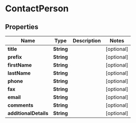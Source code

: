 
# ContactPerson

## Properties
Name | Type | Description | Notes
------------ | ------------- | ------------- | -------------
**title** | **String** |  |  [optional]
**prefix** | **String** |  |  [optional]
**firstName** | **String** |  |  [optional]
**lastName** | **String** |  |  [optional]
**phone** | **String** |  |  [optional]
**fax** | **String** |  |  [optional]
**email** | **String** |  |  [optional]
**comments** | **String** |  |  [optional]
**additionalDetails** | **String** |  |  [optional]



